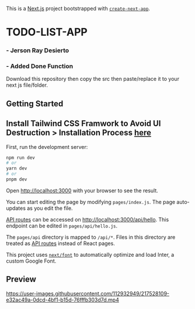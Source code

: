 This is a [Next.js](https://nextjs.org/) project bootstrapped with [`create-next-app`](https://github.com/vercel/next.js/tree/canary/packages/create-next-app).

# TODO-LIST-APP 
### - Jerson Ray Desierto
### - Added Done Function

Download this repository then copy the src then paste/replace it to your next js file/folder.

## Getting Started

## Install Tailwind CSS Framwork to Avoid UI Destruction > Installation Process <a href="https://tailwindcss.com/docs/guides/nextjs"> here </a>


First, run the development server:

```bash
npm run dev
# or
yarn dev
# or
pnpm dev
```

Open [http://localhost:3000](http://localhost:3000) with your browser to see the result.

You can start editing the page by modifying `pages/index.js`. The page auto-updates as you edit the file.

[API routes](https://nextjs.org/docs/api-routes/introduction) can be accessed on [http://localhost:3000/api/hello](http://localhost:3000/api/hello). This endpoint can be edited in `pages/api/hello.js`.

The `pages/api` directory is mapped to `/api/*`. Files in this directory are treated as [API routes](https://nextjs.org/docs/api-routes/introduction) instead of React pages.

This project uses [`next/font`](https://nextjs.org/docs/basic-features/font-optimization) to automatically optimize and load Inter, a custom Google Font.

## Preview

https://user-images.githubusercontent.com/112932949/217528109-e32ac49a-0dcd-4bf1-b15d-76fffb303d7d.mp4




